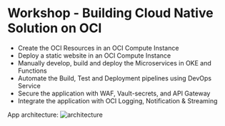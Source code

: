 # Workshop - Building Cloud Native Solution on OCI

- Create the OCI Resources in an OCI Compute Instance
- Deploy a static website in an OCI Compute Instance
- Manually develop, build and deploy the Microservices in OKE and Functions
- Automate the Build, Test and Deployment pipelines using DevOps Service
- Secure the application with WAF, Vault-secrets, and API Gateway
- Integrate the application with OCI Logging, Notification & Streaming

App architecture:
![architecture](https://github.com/mihaijulien/oci-cloudnative/assets/16778468/e3540755-5079-4be0-8542-2de5dfb25e9f)
